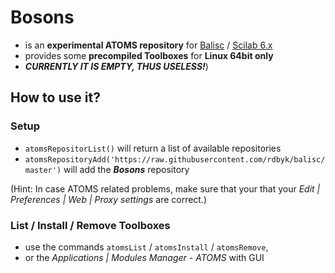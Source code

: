 # Bosons
- is an **experimental ATOMS repository** for [Balisc](https://github.com/rdbyk/balisc) / [Scilab 6.x](http://www.scilab.org/en/community/news/scilab6)
- provides some **precompiled Toolboxes** for **Linux 64bit only**
- _**CURRENTLY IT IS EMPTY, THUS USELESS!**_)

## How to use it?
### Setup
- `atomsRepositorList()` will return a list of available repositories
- `atomsRepositoryAdd('https://raw.githubusercontent.com/rdbyk/balisc/master')` will add the _**Bosons**_ repository

(Hint: In case ATOMS related problems, make sure that your that your _Edit | Preferences | Web | Proxy settings_ are correct.)

### List / Install / Remove Toolboxes
- use the commands `atomsList` / `atomsInstall` / `atomsRemove`,
- or the _Applications | Modules Manager - ATOMS_ with GUI
